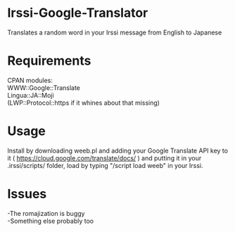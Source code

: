 # Irssi-Google-Translator
Translates a random word in your Irssi message from English to Japanese

# Requirements
CPAN modules:  
WWW::Google::Translate  
Lingua::JA::Moji  
(LWP::Protocol::https if it whines about that missing)

# Usage
Install by downloading weeb.pl and adding your Google Translate API key to it ( https://cloud.google.com/translate/docs/ ) and putting it in your .irssi/scripts/ folder, load by typing "/script load weeb" in your Irssi.

# Issues
-The romajization is buggy  
-Something else probably too

